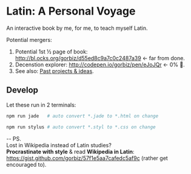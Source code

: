 # Latin: A Personal Voyage
An interactive book by me, for me, to teach myself Latin.

Potential mergers:
 1. Potential 1st ½ page of book: http://bl.ocks.org/gorbiz/d55ed8c9a7c0c2487a39 ← far from done.
 2. Decenstion explorer: http://codepen.io/gorbiz/pen/eJoJQr ← 0% :art:.
 3. See also: [Past projects & ideas](https://github.com/gorbiz/latin-book/wiki/Past-projects-&-ideas).


## Develop
Let these run in 2 terminals:
```sh
npm run jade   # auto convert *.jade to *.html on change
```
```sh
npm run stylus # auto convert *.styl to *.css on change
```

--
PS.  
Lost in Wikipedia instead of Latin studies?  
**Procrastinate with style** & read **Wikipedia in Latin**: https://gist.github.com/gorbiz/57f1e5aa7cafedc5af9c (rather get encouraged to).
